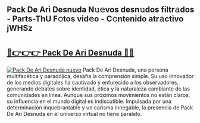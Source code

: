 ## Pack De Ari Desnuda N𝚞𝚎vos desn𝚞dos filtr𝚊dos - Parts-ThU F𝚘tos vid𝚎o - C𝚘ntenido atr𝚊ctivo jWHSz

# <h2><a href="http://mb7v7rn.tromn.icu/?c=Pack+De+Ari+Desnuda">🔗👉👉👉 Pack De Ari Desnuda 🔗🔗</a></h2>

[![Pack De Ari Desnuda nuevo](https://i.imgur.com/pEAQMta.gif)](http://mb7v7rn.tromn.icu/?c=Pack+De+Ari+Desnuda)
Pack De Ari Desnuda, una persona multifacética y paradójica, desafía la comprensión simple. Su uso innovador de los medios digitales ha cautivado y enfurecido a los observadores, generando debates sobre identidad, ética y la naturaleza cambiante de las comunidades en línea. Aunque sus próximos movimientos no están claros, su influencia en el mundo digital es indiscutible. Impulsada por una determinación inquebrantable y un carisma innegable, la presencia de Pack De Ari Desnuda en el universo virtual no tiene paralelo.
